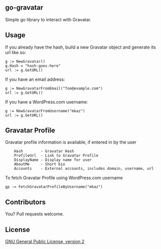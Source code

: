 ## go-gravatar

Simple go library to interact with Gravatar.

## Usage

If you already have the hash, build a new Gravatar object and generate its url like so:

    g := NewGravatar()
    g.Hash = "hash-goes-here"
    url := g.GetURL()

If you have an email address:

    g := NewGravatarFromEmail("foo@example.com")
    url := g.GetURL()

If you have a WordPress.com username:

    g := NewGravatarFromUsername("mkaz")
    url := g.GetURL()


## Gravatar Profile

Gravatar profile information is available, if entered in by the user

```
    Hash        - Gravatar Hash
    ProfileUrl  - Link to Gravatar Profile
    DisplayName - Display name for user
    AboutMe     - Short bio
    Accounts    - External accounts, includes domain, username, url
```

To fetch Gravatar Profile using WordPress.com username

    gp := FetchGravatarProfileByUsername("mkaz")



## Contributors

You? Pull requests welcome.


## License

[GNU General Public License, version 2](http://www.gnu.org/licenses/gpl-2.0.html)
